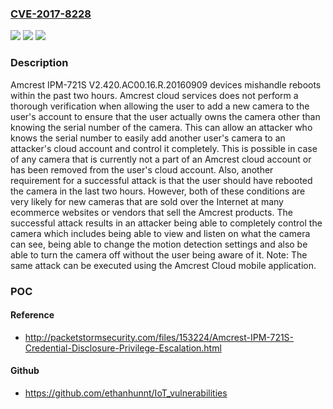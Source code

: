 ### [CVE-2017-8228](https://cve.mitre.org/cgi-bin/cvename.cgi?name=CVE-2017-8228)
![](https://img.shields.io/static/v1?label=Product&message=n%2Fa&color=blue)
![](https://img.shields.io/static/v1?label=Version&message=n%2Fa&color=blue)
![](https://img.shields.io/static/v1?label=Vulnerability&message=n%2Fa&color=brighgreen)

### Description

Amcrest IPM-721S V2.420.AC00.16.R.20160909 devices mishandle reboots within the past two hours. Amcrest cloud services does not perform a thorough verification when allowing the user to add a new camera to the user's account to ensure that the user actually owns the camera other than knowing the serial number of the camera. This can allow an attacker who knows the serial number to easily add another user's camera to an attacker's cloud account and control it completely. This is possible in case of any camera that is currently not a part of an Amcrest cloud account or has been removed from the user's cloud account. Also, another requirement for a successful attack is that the user should have rebooted the camera in the last two hours. However, both of these conditions are very likely for new cameras that are sold over the Internet at many ecommerce websites or vendors that sell the Amcrest products. The successful attack results in an attacker being able to completely control the camera which includes being able to view and listen on what the camera can see, being able to change the motion detection settings and also be able to turn the camera off without the user being aware of it. Note: The same attack can be executed using the Amcrest Cloud mobile application.

### POC

#### Reference
- http://packetstormsecurity.com/files/153224/Amcrest-IPM-721S-Credential-Disclosure-Privilege-Escalation.html

#### Github
- https://github.com/ethanhunnt/IoT_vulnerabilities

